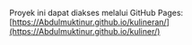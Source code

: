Proyek ini dapat diakses melalui GitHub Pages: [https://Abdulmuktinur.github.io/kulineran/](https://Abdulmuktinur.github.io/kuliner/)
